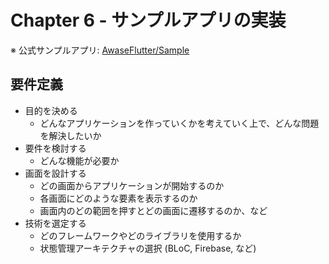 # Chapter 6 - サンプルアプリの実装

※ 公式サンプルアプリ: [AwaseFlutter/Sample](https://github.com/AwaseFlutter/Sample)

## 要件定義

* 目的を決める
  - どんなアプリケーションを作っていくかを考えていく上で、どんな問題を解決したいか
* 要件を検討する
  - どんな機能が必要か
* 画面を設計する
  - どの画面からアプリケーションが開始するのか
  - 各画面にどのような要素を表示するのか
  - 画面内のどの範囲を押すとどの画面に遷移するのか、など
* 技術を選定する
  - どのフレームワークやどのライブラリを使用するか
  - 状態管理アーキテクチャの選択 (BLoC, Firebase, など)
